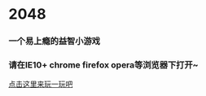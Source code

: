 # 2048
### 一个易上瘾的益智小游戏
### 请在IE10+ chrome firefox opera等浏览器下打开~
[点击这里来玩一玩吧](https://margaux7.github.io/2048/index.html)
